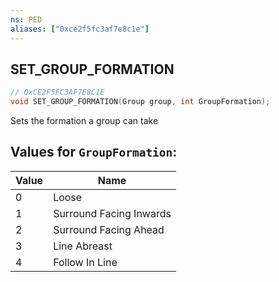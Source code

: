 ```yaml
---
ns: PED
aliases: ["0xce2f5fc3af7e8c1e"]
---
```

## SET_GROUP_FORMATION

```c
// 0xCE2F5FC3AF7E8C1E
void SET_GROUP_FORMATION(Group group, int GroupFormation);
```

Sets the formation a group can take

## Values for `GroupFormation`:
| Value | Name |
| --- | --- |
| 0 | Loose |
| 1 | Surround Facing Inwards |
| 2 | Surround Facing Ahead |
| 3 | Line Abreast |
| 4 | Follow In Line |

